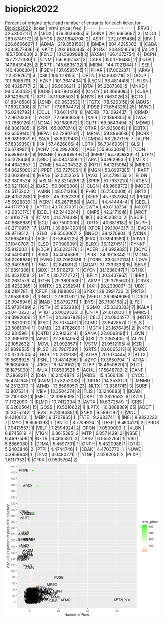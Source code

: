 # biopick2022
Percent of original price and number of entrants for each ticket for [Biopick2022](https://twitter.com/hashtag/Biopick2022)
|ticker |  nrml_price| freq|
|:------|-----------:|----:|
|PRVB   | 425.8007117|    2|
|ARDX   | 376.3636364|    5|
|VRNA   | 291.6666667|    2|
|MDGL   | 289.8749172|    3|
|VYGR   | 287.0848708|    2|
|ASRT   | 272.0183486|    2|
|BIVI   | 226.6666667|    1|
|ADMA   | 219.8581560|    1|
|BMEA   | 204.4295302|    1|
|CABA   | 203.9577836|    6|
|VKTX   | 203.9130435|    4|
|PLRX   | 203.8518519|    1|
|ALDX   | 185.7500000|    2|
|FENC   | 181.5909091|    2|
|AXSM   | 166.4372754|    4|
|DCPH   | 157.7277380|    1|
|ATNM   | 156.9051581|    3|
|CAPR   | 150.1706485|    2|
|LQDA   | 147.8439425|    2|
|SRPT   | 145.6635132|    1|
|MIRM   | 144.7021944|    1|
|ISEE   | 140.4306304|    1|
|FGEN   | 137.6595745|    1|
|PHAR   | 117.0022371|    1|
|ARAV   | 112.3287671|    4|
|CSII   | 105.1118155|    1|
|OPTN   | 104.9382716|    2|
|OCUP   | 101.6085791|    3|
|HZNP   | 101.3641434|    1|
|LEGN   |  96.4814418|    1|
|FUSN   |  96.4028777|    2|
|BLU    |  95.9006211|    2|
|BTAI   |  95.2287309|    5|
|MNKD   |  94.0503432|    1|
|QURE   |  93.7801398|    1|
|ONCY   |  91.3669065|    1|
|KURA   |  88.1428571|    1|
|ICPT   |  87.1086503|    1|
|ANVS   |  86.7463026|    3|
|BCTX   |  81.8840580|    3|
|ASND   |  80.9633530|    1|
|TGTX   |  78.5263158|    9|
|ABUS   |  77.8920308|    8|
|VTVT   |  77.8894472|    3|
|PDSB   |  77.6543210|   25|
|NVNO   |  76.0242792|    1|
|OCUL   |  73.6011478|    8|
|MCRB   |  73.1092437|    1|
|CRMD   |  72.9670330|    1|
|ACXP   |  72.6683638|    1|
|XAIR   |  72.1398305|    8|
|DVAX   |  70.7889126|    1|
|NCNA   |  70.1680672|    1|
|CLPT   |  69.9643494|    3|
|MDWD   |  68.8861985|    1|
|SPPI   |  65.0078740|    2|
|CTXR   |  64.9350649|    1|
|DBTX   |  63.6559140|    1|
|HEPA   |  62.7280702|    2|
|MRNA   |  59.8866086|    1|
|BCRX   |  58.9891697|    6|
|SAVA   |  58.8329483|    7|
|GMDA   |  58.2677165|    7|
|ALPN   |  57.8339350|    1|
|IPA    |  57.4626866|    4|
|LCTX   |  56.7346939|    1|
|GLSI   |  56.6789971|    1|
|ACHV   |  56.2982005|    1|
|AGE    |  55.9633028|    1|
|TCON   |  55.9566787|    6|
|NGENF  |  55.8685446|    2|
|IMMP   |  55.7926829|    4|
|LTRN   |  55.1378446|    3|
|GBIO   |  55.0847458|    1|
|TARA   |  54.9629630|    1|
|IMTX   |  54.4642857|    2|
|ZYME   |  54.4234322|    2|
|KPTI   |  54.1213064|    5|
|MREO   |  54.0625000|   21|
|PPBT   |  53.7275064|    1|
|IMGN   |  53.0997305|    1|
|RAPT   |  53.0628914|    1|
|MRNS   |  52.5252525|    1|
|AVXL   |  52.4798155|    2|
|ELDN   |  52.3809524|    3|
|ASLN   |  52.3214286|    2|
|SPRB   |  51.7937220|    1|
|AGEN   |  50.6211180|    2|
|DARE   |  50.0000000|    2|
|CLGN   |  48.9608772|    1|
|MODD   |  48.5175202|    1|
|AMRN   |  48.0712166|    1|
|PHIO   |  46.7500000|    4|
|GRTX   |  46.4052288|    1|
|FBRX   |  45.9252336|    1|
|XERS   |  45.7337884|   12|
|PRQR   |  45.6928839|    3|
|VERV   |  45.2671588|    1|
|ACIU   |  44.4444444|    1|
|SEEL   |  44.1717791|    3|
|APTO   |  43.7037037|    8|
|SWTX   |  43.0138754|    1|
|MXCT   |  42.9833170|    1|
|BCEL   |  42.2442244|    1|
|CMPS   |  42.2171946|    1|
|ARCT   |  41.6103778|    1|
|CTMX   |  41.5704388|    1|
|IKT    |  40.9523810|    2|
|NSCIF  |  40.8888889|    1|
|BCLI   |  40.7500000|    2|
|ORTX   |  40.6818182|    5|
|AUPH   |  40.2710957|   17|
|AUTL   |  39.8843931|    9|
|XFOR   |  39.1004367|    3|
|EVGN   |  38.8719512|    1|
|SELB   |  38.6503067|    2|
|BNGO   |  38.1270903|    1|
|VCNX   |  37.6634615|    1|
|ACET   |  37.5643225|    2|
|IFRX   |  37.3949580|    1|
|ARWR   |  37.1040707|    3|
|CLSD   |  37.0909091|    2|
|BLRX   |  36.1127451|    1|
|PYNKF  |  35.9130031|    1|
|HOOK   |  35.6223176|    2|
|ACER   |  34.6929825|    1|
|BCYC   |  34.5490411|    1|
|BDSX   |  34.4045369|    1|
|PIRS   |  34.3915344|   11|
|MDNA   |  34.2269939|   11|
|AVRO   |  33.7662338|    1|
|TCRR   |  33.0472103|    1|
|IOVA   |  32.9491881|    1|
|PHAT   |  32.8418912|    1|
|ADAP   |  31.7333333|   15|
|SENS   |  31.6891386|    1|
|SIOX   |  31.5116279|   11|
|CYCN   |  31.1686047|    7|
|GTHX   |  30.8521058|    2|
|LVTX   |  30.7272727|    4|
|BFLY   |  30.3437967|    1|
|IBRX   |  30.2631579|    4|
|PGEN   |  29.3800539|    1|
|ARMP   |  29.3795620|    1|
|CRVS   |  28.4232365|    3|
|ONTX   |  28.2352941|    1|
|XXII   |  28.2330097|    3|
|UBX    |  28.2191781|    1|
|CRDF   |  28.1198003|    3|
|SYBX   |  28.0991736|    2|
|PRTG   |  27.9589935|    7|
|ONCT   |  27.8017621|   15|
|VERU   |  26.9949066|    1|
|CRDL   |  26.9945946|    2|
|INAB   |  26.8792711|    1|
|BYSI   |  26.7108168|    2|
|LIFE   |  25.9705489|    2|
|PSTV   |  25.9523810|    1|
|SGMO   |  25.3333333|    7|
|KALA   |  25.0413223|    2|
|AFIB   |  25.0029326|    3|
|CNTX   |  24.8120301|    1|
|AMRS   |  24.3992606|    2|
|CYTH   |  24.3967828|    2|
|CELZ   |  24.0904977|    1|
|HRTX   |  23.9320920|    1|
|IPSC   |  23.7074401|    1|
|GLMD   |  23.6428571|    1|
|SLS    |  23.5081374|    1|
|CMMB   |  23.4782609|    1|
|MGTX   |  23.1676495|    2|
|NKTX   |  22.9315961|    1|
|CNTB   |  22.9126214|    1|
|SANA   |  22.6098191|    1|
|LGVN   |  22.3695112|    1|
|APVO   |  22.3634053|    3|
|QSI    |  22.2363405|    1|
|ALZN   |  22.1052632|    1|
|MDVL   |  21.9928571|    1|
|VSTM   |  21.9512195|    4|
|KZR    |  21.8899535|    1|
|PLSE   |  20.7967589|    1|
|GRTS   |  20.6065319|    8|
|CMRX   |  20.3732504|    4|
|EIGR   |  20.2312139|    3|
|ATHA   |  20.1074444|    2|
|BTTX   |  19.5698925|    1|
|PSNL   |  19.4814296|    1|
|AZYO   |  19.3650794|    1|
|ATRA   |  19.1624365|    1|
|JNCE   |  19.0419162|    1|
|GTBP   |  18.4950820|    1|
|XLO    |  18.1875000|    1|
|IMUX   |  17.6593521|    5|
|ACHL   |  17.5648703|    2|
|CANF   |  17.2868217|    2|
|DNA    |  16.2454874|    2|
|ARDS   |  15.4506438|    1|
|CYCC   |  15.4241645|   11|
|PAVM   |  15.3252033|    9|
|DRUG   |  14.3533123|    1|
|MNMD   |  14.2512070|    1|
|AFMD   |  13.8586957|   23|
|NLTX   |  13.8381743|    3|
|SURF   |  13.8075314|    1|
|VBIV   |  13.3504274|    2|
|TLIS   |  13.1246883|    1|
|BCAB   |  12.7101382|    1|
|IMPL   |  12.3986095|    2|
|CKPT   |  12.2829582|    9|
|KZIA   |  11.1722090|    1|
|RLMD   |  10.7412334|    3|
|AVTX   |  10.6372549|    1|
|CRIS   |  10.6260504|   15|
|GOSS   |  10.5216622|    1|
|LPTX   |  10.3888889|   65|
|ADCT   |  10.2475242|    1|
|BVS    |   9.7308489|    1|
|SNPX   |   9.5887192|    1|
|VINC   |   9.4210010|    1|
|MEIP   |   9.3707865|    1|
|FATE   |   9.2633741|    1|
|INFI   |   8.9822222|    7|
|MYO    |   8.8560993|    1|
|BNTC   |   8.7709924|    1|
|TFFP   |   8.4904171|    2|
|PRDS   |   7.9413557|    1|
|VBLT   |   7.2994924|    2|
|OPGN   |   7.0500000|    1|
|VLON   |   6.8745819|    4|
|VTGN   |   6.8615385|    2|
|MTP    |   6.8571429|    2|
|NBSE   |   6.4697509|    1|
|NKTR   |   6.4655811|    3|
|OBSV   |   6.0552764|    1|
|VIRI   |   5.8866080|    1|
|DRMA   |   5.4597701|    1|
|ONPH   |   5.4320988|    1|
|OTIC   |   5.2403846|    2|
|PTPI   |   4.4744746|    1|
|CDAK   |   4.4703770|    1|
|NUWE   |   4.3859649|    1|
|TENX   |   3.0480771|    1|
|ATNF   |   2.6282051|    2|
|PLXP   |   1.6117353|    1|
|CFRX   |   0.9505704|    2|
![retvspicks](biopicks.png?raw=true)
